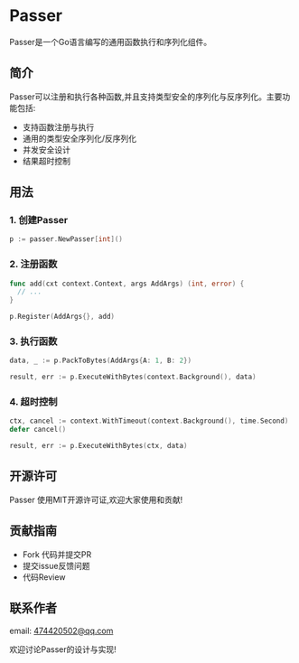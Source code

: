 # Passer

Passer是一个Go语言编写的通用函数执行和序列化组件。

## 简介

Passer可以注册和执行各种函数,并且支持类型安全的序列化与反序列化。主要功能包括:

- 支持函数注册与执行
- 通用的类型安全序列化/反序列化
- 并发安全设计
- 结果超时控制

## 用法

### 1. 创建Passer

```go
p := passer.NewPasser[int]()
```

### 2. 注册函数

```go
func add(cxt context.Context, args AddArgs) (int, error) {
  // ...
}

p.Register(AddArgs{}, add) 
```

### 3. 执行函数

```go
data, _ := p.PackToBytes(AddArgs{A: 1, B: 2}) 

result, err := p.ExecuteWithBytes(context.Background(), data)
```

### 4. 超时控制

```go
ctx, cancel := context.WithTimeout(context.Background(), time.Second)
defer cancel()

result, err := p.ExecuteWithBytes(ctx, data) 
```

## 开源许可

Passer 使用MIT开源许可证,欢迎大家使用和贡献!

## 贡献指南

- Fork 代码并提交PR
- 提交issue反馈问题
- 代码Review

## 联系作者

email: 474420502@qq.com

欢迎讨论Passer的设计与实现!